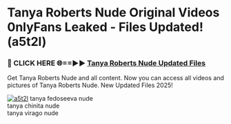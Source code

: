# Tanya Roberts Nude Original Videos 0nlyFans Leaked - Files Updated! (a5t2l)

<h3>🔴 CLICK HERE 🌐==►► <a href="https://tinyurl.com/52m3yx9h" rel="nofollow">Tanya Roberts Nude Updated Files</a></h3>

Get Tanya Roberts Nude and all content. Now you can access all videos and pictures of Tanya Roberts Nude. New Updated Files 2025!

[![a5t2l](https://i.imgur.com/TnHtlc8.gif)](https://tinyurl.com/52m3yx9h)
tanya fedoseeva nude<br>
tanya chinita nude<br>
tanya virago nude